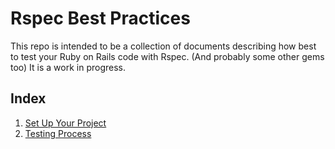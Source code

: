 # Rspec Best Practices

This repo is intended to be a collection of documents describing how best to test your Ruby on Rails code with Rspec. (And probably some other gems too) It is a work in progress.

## Index

1. [Set Up Your Project](/danielberkompas/rspec_best_practices/blob/master/1_SET_UP_YOUR_PROJECT.md)
2. [Testing Process](/danielberkompas/rspec_best_practices/blob/master/2_TESTING_PROCESS.md)
